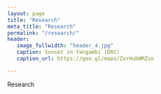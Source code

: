 ```yaml
---
layout: page
title: "Research"
meta_title: "Research"
permalink: "/research/"
header:
   image_fullwidth: "header_4.jpg"
   caption: Sunset in Yangambi (DRC)
   caption_url: https://goo.gl/maps/ZxrHubWMZso

---
```


Research